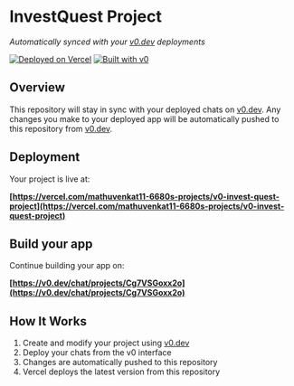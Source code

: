 # InvestQuest Project

*Automatically synced with your [v0.dev](https://v0.dev) deployments*

[![Deployed on Vercel](https://img.shields.io/badge/Deployed%20on-Vercel-black?style=for-the-badge&logo=vercel)](https://vercel.com/mathuvenkat11-6680s-projects/v0-invest-quest-project)
[![Built with v0](https://img.shields.io/badge/Built%20with-v0.dev-black?style=for-the-badge)](https://v0.dev/chat/projects/Cg7VSGoxx2o)

## Overview

This repository will stay in sync with your deployed chats on [v0.dev](https://v0.dev).
Any changes you make to your deployed app will be automatically pushed to this repository from [v0.dev](https://v0.dev).

## Deployment

Your project is live at:

**[https://vercel.com/mathuvenkat11-6680s-projects/v0-invest-quest-project](https://vercel.com/mathuvenkat11-6680s-projects/v0-invest-quest-project)**

## Build your app

Continue building your app on:

**[https://v0.dev/chat/projects/Cg7VSGoxx2o](https://v0.dev/chat/projects/Cg7VSGoxx2o)**

## How It Works

1. Create and modify your project using [v0.dev](https://v0.dev)
2. Deploy your chats from the v0 interface
3. Changes are automatically pushed to this repository
4. Vercel deploys the latest version from this repository